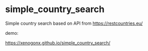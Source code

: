 # simple_country_search

Simple country search based on API from https://restcountries.eu/

demo:

https://xenogonx.github.io/simple_country_search/

